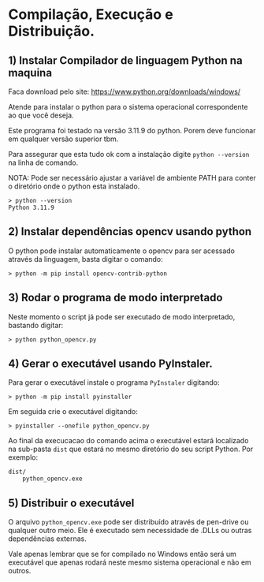 # Compilação, Execução e Distribuição.


## 1) Instalar Compilador de linguagem Python na maquina
	
Faca download pelo site: https://www.python.org/downloads/windows/

Atende para instalar o python para o sistema operacional correspondente ao que você deseja.

Este programa foi testado na versão 3.11.9 do python. Porem deve funcionar em qualquer versão superior tbm.

Para assegurar que esta tudo ok com a instalação digite `python --version` na linha de comando.

NOTA: Pode ser necessário ajustar a variável de ambiente PATH para conter o diretório onde o python esta instalado.

```
> python --version
Python 3.11.9
```

## 2) Instalar dependências opencv usando python

O python pode instalar automaticamente o opencv para ser acessado através da linguagem, basta digitar o comando:

```
> python -m pip install opencv-contrib-python
```


## 3) Rodar o programa de modo interpretado

Neste momento o script já pode ser executado de modo interpretado, bastando digitar:

```
> python python_opencv.py
```

## 4) Gerar o executável usando PyInstaler.

Para gerar o executável instale o programa `PyInstaler` digitando:

```
> python -m pip install pyinstaller
```

Em seguida crie o executável digitando:

```
> pyinstaller --onefile python_opencv.py
```

Ao final da execucacao do comando acima o executável estará localizado na sub-pasta `dist` que estará no mesmo diretório do seu script Python. Por exemplo:

```
dist/
    python_opencv.exe
```

## 5) Distribuir o executável

O arquivo `python_opencv.exe` pode ser distribuído através de pen-drive ou qualquer outro meio. Ele é executado sem necessidade de .DLLs ou outras dependências externas. 

Vale apenas lembrar que se for compilado no Windows então será um executável que apenas rodará neste mesmo sistema operacional e não em outros.
